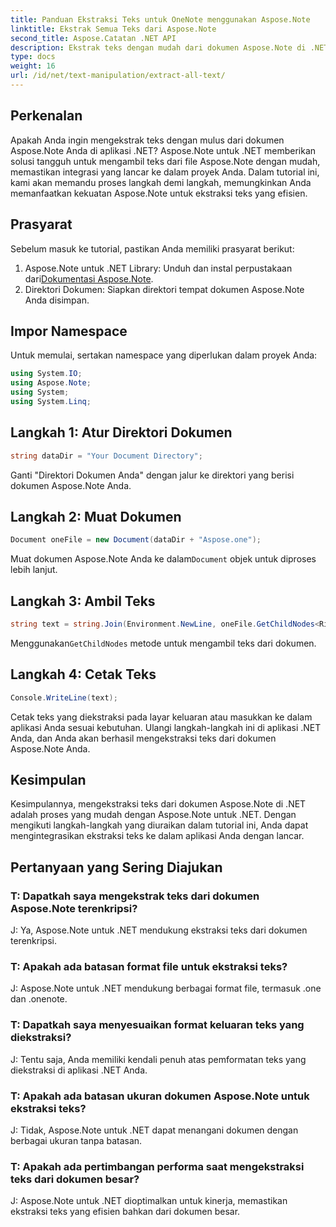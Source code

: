 ```yaml
---
title: Panduan Ekstraksi Teks untuk OneNote menggunakan Aspose.Note
linktitle: Ekstrak Semua Teks dari Aspose.Note
second_title: Aspose.Catatan .NET API
description: Ekstrak teks dengan mudah dari dokumen Aspose.Note di .NET dengan Aspose.Note untuk .NET. Ikuti panduan langkah demi langkah kami untuk integrasi yang lancar.
type: docs
weight: 16
url: /id/net/text-manipulation/extract-all-text/
---
```

## Perkenalan
Apakah Anda ingin mengekstrak teks dengan mulus dari dokumen Aspose.Note Anda di aplikasi .NET? Aspose.Note untuk .NET memberikan solusi tangguh untuk mengambil teks dari file Aspose.Note dengan mudah, memastikan integrasi yang lancar ke dalam proyek Anda. Dalam tutorial ini, kami akan memandu proses langkah demi langkah, memungkinkan Anda memanfaatkan kekuatan Aspose.Note untuk ekstraksi teks yang efisien.
## Prasyarat
Sebelum masuk ke tutorial, pastikan Anda memiliki prasyarat berikut:
1.  Aspose.Note untuk .NET Library: Unduh dan instal perpustakaan dari[Dokumentasi Aspose.Note](https://reference.aspose.com/note/net/).
2. Direktori Dokumen: Siapkan direktori tempat dokumen Aspose.Note Anda disimpan.
## Impor Namespace
Untuk memulai, sertakan namespace yang diperlukan dalam proyek Anda:
```csharp
using System.IO;
using Aspose.Note;
using System;
using System.Linq;
```
## Langkah 1: Atur Direktori Dokumen
```csharp
string dataDir = "Your Document Directory";
```
Ganti "Direktori Dokumen Anda" dengan jalur ke direktori yang berisi dokumen Aspose.Note Anda.
## Langkah 2: Muat Dokumen
```csharp
Document oneFile = new Document(dataDir + "Aspose.one");
```
Muat dokumen Aspose.Note Anda ke dalam`Document` objek untuk diproses lebih lanjut.
## Langkah 3: Ambil Teks
```csharp
string text = string.Join(Environment.NewLine, oneFile.GetChildNodes<RichText>().Select(e => e.Text)) + Environment.NewLine;
```
 Menggunakan`GetChildNodes` metode untuk mengambil teks dari dokumen.
## Langkah 4: Cetak Teks
```csharp
Console.WriteLine(text);
```
Cetak teks yang diekstraksi pada layar keluaran atau masukkan ke dalam aplikasi Anda sesuai kebutuhan.
Ulangi langkah-langkah ini di aplikasi .NET Anda, dan Anda akan berhasil mengekstraksi teks dari dokumen Aspose.Note Anda.
## Kesimpulan
Kesimpulannya, mengekstraksi teks dari dokumen Aspose.Note di .NET adalah proses yang mudah dengan Aspose.Note untuk .NET. Dengan mengikuti langkah-langkah yang diuraikan dalam tutorial ini, Anda dapat mengintegrasikan ekstraksi teks ke dalam aplikasi Anda dengan lancar.
## Pertanyaan yang Sering Diajukan
### T: Dapatkah saya mengekstrak teks dari dokumen Aspose.Note terenkripsi?
J: Ya, Aspose.Note untuk .NET mendukung ekstraksi teks dari dokumen terenkripsi.
### T: Apakah ada batasan format file untuk ekstraksi teks?
J: Aspose.Note untuk .NET mendukung berbagai format file, termasuk .one dan .onenote.
### T: Dapatkah saya menyesuaikan format keluaran teks yang diekstraksi?
J: Tentu saja, Anda memiliki kendali penuh atas pemformatan teks yang diekstraksi di aplikasi .NET Anda.
### T: Apakah ada batasan ukuran dokumen Aspose.Note untuk ekstraksi teks?
J: Tidak, Aspose.Note untuk .NET dapat menangani dokumen dengan berbagai ukuran tanpa batasan.
### T: Apakah ada pertimbangan performa saat mengekstraksi teks dari dokumen besar?
J: Aspose.Note untuk .NET dioptimalkan untuk kinerja, memastikan ekstraksi teks yang efisien bahkan dari dokumen besar.
